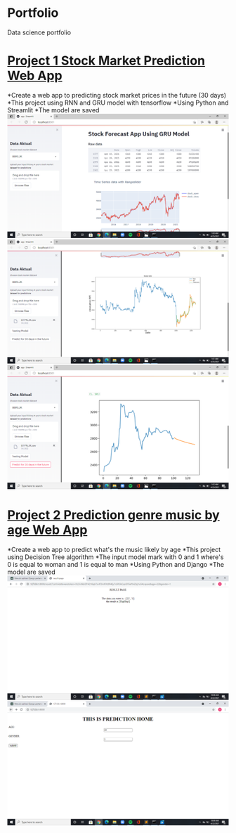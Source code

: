 # Portfolio
Data science portfolio
# [Project 1 Stock Market Prediction Web App](https://github.com/sandrafitrie/MLWebApp)

*Create a web app to predicting stock market prices in the future (30 days)
*This project using RNN and GRU model with tensorflow 
*Using Python and Streamlit
*The model are saved
![](https://github.com/sandrafitrie/Portfolio/blob/main/Screenshot%20(36).png)
![](https://github.com/sandrafitrie/Portfolio/blob/main/Screenshot%20(37).png)
![](https://github.com/sandrafitrie/Portfolio/blob/main/Screenshot%20(38).png)

# [Project 2 Prediction genre music by age Web App](https://github.com/sandrafitrie/pred_music)

*Create a web app to predict what's the music likely by age
*This project using Decision Tree algorithm
*The input model mark with 0 and 1 where's 0 is equal to woman and 1 is equal to man
*Using Python and Django
*The model are saved 
![](https://github.com/sandrafitrie/Portfolio/blob/main/Screenshot%20(34).png)
![](https://github.com/sandrafitrie/Portfolio/blob/main/Screenshot%20(35).png)
